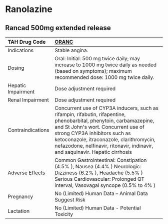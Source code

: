 # Ranolazine

## Rancad 500mg extended release

| TAH Drug Code      | [**ORANC**](https://www.tahsda.org.tw/drugs/hissearch.php?drug_code=ORANC)                                                                                                                                                                                                                                             |
|:-------------------|:-----------------------------------------------------------------------------------------------------------------------------------------------------------------------------------------------------------------------------------------------------------------------------------------------------------------------|
| Indications        | Stable angina.                                                                                                                                                                                                                                                                                                         |
| Dosing             | Oral: Initial: 500 mg twice daily; may increase to 1000 mg twice daily as needed (based on symptoms); maximum recommended dose: 1000 mg twice daily.                                                                                                                                                                   |
| Hepatic Impairment | Dose adjustment required                                                                                                                                                                                                                                                                                               |
| Renal Impairment   | Dose adjustment required                                                                                                                                                                                                                                                                                               |
| Contraindications  | Concurrent use of CYP3A inducers, such as rifampin, rifabutin, rifapentine, phenobarbital, phenytoin, carbamazepine, and St John's wort. Concurrent use of strong CYP3A inhibitors such as ketoconazole, itraconazole, clarithromycin, nefazodone, nelfinavir, ritonavir, indinavir, and saquinavir. Hepatic cirrhosis |
| Adverse Effects    | Common Gastrointestinal: Constipation (4.5% ), Nausea (4.4% ) Neurologic: Dizziness (6.2% ), Headache (5.5% ) Serious Cardiovascular: Prolonged QT interval, Vasovagal syncope (0.5% to 4% )                                                                                                                           |
| Pregnancy          | No (Limited) Human Data – Animal Data Suggest Risk                                                                                                                                                                                                                                                                     |
| Lactation          | No (Limited) Human Data - Potential Toxicity                                                                                                                                                                                                                                                                           |

